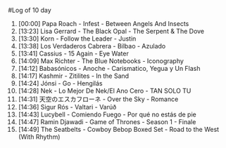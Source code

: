 #Log of 10 day

1. [00:00] Papa Roach - Infest - Between Angels And Insects
1. [13:23] Lisa Gerrard - The Black Opal - The Serpent & The Dove
1. [13:30] Korn - Follow the Leader - Justin
1. [13:38] Los Verdaderos Cabrera - Bilbao - Azulado
1. [13:41] Cassius - 15 Again - Eye Water
1. [14:09] Max Richter - The Blue Notebooks - Iconography
1. [14:12] Babasónicos - Anoche - Carismatico, Yegua y Un Flash
1. [14:17] Kashmir - Zitilites - In the Sand
1. [14:24] Jónsi - Go - Hengilás
1. [14:28] Nek - Lo Mejor De Nek/El Ano Cero - TAN SOLO TU
1. [14:31] 天空のエスカフローネ - Over the Sky - Romance
1. [14:36] Sigur Rós - Valtari - Varúð
1. [14:43] Lucybell - Comiendo Fuego - Por qué no estás de pie
1. [14:47] Ramin Djawadi - Game of Thrones - Season 1 - Finale
1. [14:49] The Seatbelts - Cowboy Bebop Boxed Set - Road to the West (With Rhythm)

